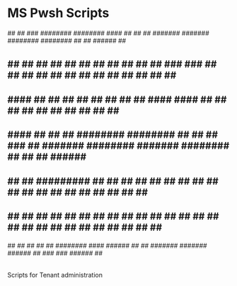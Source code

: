 # MS Pwsh Scripts

 ######   ##    ##    ###    ########  ########  ####       ##    ##     ##  #######   #######  ########    ########  ##      ##  ######  ##     ## 
##    ##   ##  ##    ## ##   ##     ## ##     ##  ##        ##    ###   ### ##     ## ##     ## ##          ##     ## ##  ##  ## ##    ## ##     ## 
##          ####    ##   ##  ##     ## ##     ##  ##        ##    #### ####        ## ##        ##          ##     ## ##  ##  ## ##       ##     ## 
##   ####    ##    ##     ## ########  ########   ##        ##    ## ### ##  #######  ########  #######     ########  ##  ##  ##  ######  ######### 
##    ##     ##    ######### ##   ##   ##     ##  ##  ##    ##    ##     ##        ## ##     ##       ##    ##        ##  ##  ##       ## ##     ## 
##    ##     ##    ##     ## ##    ##  ##     ##  ##  ##    ##    ##     ## ##     ## ##     ## ##    ##    ##        ##  ##  ## ##    ## ##     ## 
 ######      ##    ##     ## ##     ## ########  ####  ######     ##     ##  #######   #######   ######     ##         ###  ###   ######  ##     ## 


Scripts for Tenant administration
